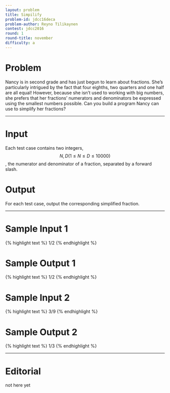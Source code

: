 ```yaml
---
layout: problem
title: Simpilify
problem-id: jdcc16deca
problem-author: Reyno Tilikaynen
contest: jdcc2016
round: 1
round-title: november
difficulty: a
---
```


# Problem
Nancy is in second grade and has just begun to learn about fractions. She’s particularly intrigued by the fact that four eighths, two quarters and one half are all equal! However, because she isn’t used to working with big numbers, she prefers that her fractions’ numerators and denominators be expressed using the smallest numbers possible. Can you build a program Nancy can use to simplify her fractions?

---

# Input
Each test case contains two integers, $$N, D ( 1 \leq N \le D \leq 10000)$$, the numerator and denominator of a fraction, separated by a forward slash.

# Output
For each test case, output the corresponding simplified fraction.

---

# Sample Input 1
{% highlight text %}
1/2
{% endhighlight %}

# Sample Output 1
{% highlight text %}
1/2
{% endhighlight %}

# Sample Input 2
{% highlight text %}
3/9
{% endhighlight %}

# Sample Output 2
{% highlight text %}
1/3
{% endhighlight %}

---

# Editorial
not here yet